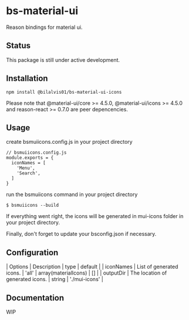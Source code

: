 # bs-material-ui
Reason bindings for material ui.

## Status

This package is still under active development.

## Installation

```
npm install @bilalvis01/bs-material-ui-icons
```

Please note that @material-ui/core >= 4.5.0, @material-ui/icons >= 4.5.0 and reason-react >= 0.7.0 are peer depencencies.

## Usage

create bsmuiicons.config.js in your project directory

```
// bsmuiicons.config.js
module.exports = {
  iconNames = [
    'Menu',
    'Search',
  ]
}
```

run the bsmuiicons command in your project directory

```
$ bsmuiicons --build
```

If everything went right, the icons will be generated in mui-icons folder in your project directory.

Finally, don't forget to update your bsconfig.json if necessary.

## Configuration

| Options | Description | type | default |
| iconNames | List of generated icons. | 'all' \| array(materialIcons) | \[\] |
| outputDir | The location of generated icons. | string | './mui-icons' |

## Documentation

WIP
